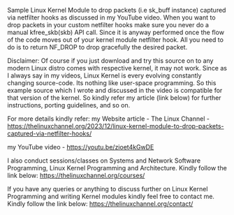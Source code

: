 Sample Linux Kernel Module to drop packets (i.e sk_buff instance) captured via netfilter hooks as discussed in my YouTube video. When you want to drop packets in your custom netfilter hooks make sure you never do a manual kfree_skb(skb) API call. Since it is anyway performed once the flow of the code moves out of your kernel module netfilter hook. All you need to do is to return NF_DROP to drop gracefully the desired packet.

Disclaimer: Of course if you just download and try this source on to any modern Linux distro comes with respective kernel, it may not work. Since as I always say in my videos, Linux Kernel is every evolving constantly changing source-code. Its nothing like user-space programming. So this example source which I wrote and discussed in the video is compatible for that version of the kernel. So kindly refer my article (link below) for further instructions, porting guidelines, and so on.

For more details kindly refer:
my Website article - The Linux Channel - https://thelinuxchannel.org/2023/12/linux-kernel-module-to-drop-packets-captured-via-netfilter-hooks/

my YouTube video - https://youtu.be/zioet4kGwDE

I also conduct sessions/classes on Systems and Network Software Programming, Linux Kernel Programming and Architecture. Kindly follow the link below:
https://thelinuxchannel.org/courses/

If you have any queries or anything to discuss further on Linux Kernel Programming and writing Kernel modules kindly feel free to contact me. Kindly follow the link below:
https://thelinuxchannel.org/contact/
